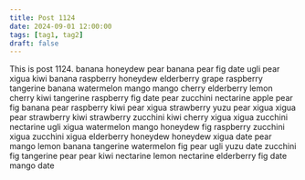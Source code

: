 ```yaml
---
title: Post 1124
date: 2024-09-01 12:00:00
tags: [tag1, tag2]
draft: false
---
```

This is post 1124.
banana
honeydew
pear
banana
pear
fig
date
ugli
pear
xigua
kiwi
banana
raspberry
honeydew
elderberry
grape
raspberry
tangerine
banana
watermelon
mango
mango
cherry
elderberry
lemon
cherry
kiwi
tangerine
raspberry
fig
date
pear
zucchini
nectarine
apple
pear
fig
banana
pear
raspberry
kiwi
pear
xigua
strawberry
yuzu
pear
xigua
xigua
pear
strawberry
kiwi
strawberry
zucchini
kiwi
cherry
xigua
xigua
zucchini
nectarine
ugli
xigua
watermelon
mango
honeydew
fig
raspberry
zucchini
xigua
zucchini
xigua
elderberry
honeydew
honeydew
xigua
date
pear
mango
lemon
banana
tangerine
watermelon
fig
pear
ugli
yuzu
date
zucchini
fig
tangerine
pear
pear
kiwi
nectarine
lemon
nectarine
elderberry
fig
date
mango
date
